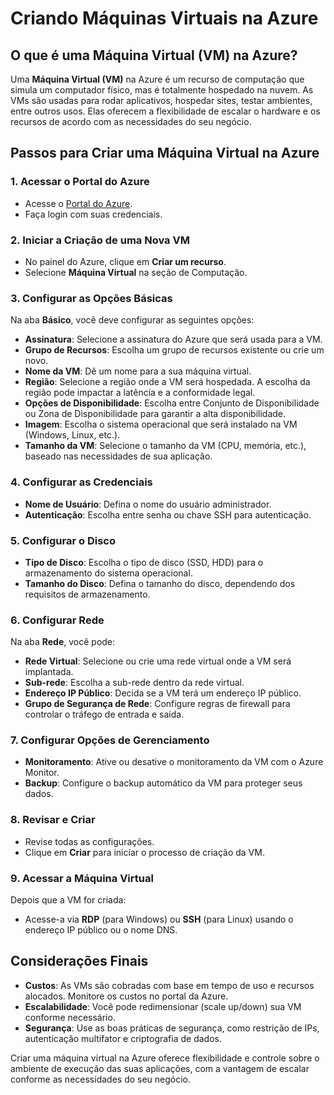 # Criando Máquinas Virtuais na Azure

## O que é uma Máquina Virtual (VM) na Azure?

Uma **Máquina Virtual (VM)** na Azure é um recurso de computação que simula um computador físico, mas é totalmente hospedado na nuvem. As VMs são usadas para rodar aplicativos, hospedar sites, testar ambientes, entre outros usos. Elas oferecem a flexibilidade de escalar o hardware e os recursos de acordo com as necessidades do seu negócio.

## Passos para Criar uma Máquina Virtual na Azure

### 1. Acessar o Portal do Azure

- Acesse o [Portal do Azure](https://portal.azure.com).
- Faça login com suas credenciais.

### 2. Iniciar a Criação de uma Nova VM

- No painel do Azure, clique em **Criar um recurso**.
- Selecione **Máquina Virtual** na seção de Computação.

### 3. Configurar as Opções Básicas

Na aba **Básico**, você deve configurar as seguintes opções:

- **Assinatura**: Selecione a assinatura do Azure que será usada para a VM.
- **Grupo de Recursos**: Escolha um grupo de recursos existente ou crie um novo.
- **Nome da VM**: Dê um nome para a sua máquina virtual.
- **Região**: Selecione a região onde a VM será hospedada. A escolha da região pode impactar a latência e a conformidade legal.
- **Opções de Disponibilidade**: Escolha entre Conjunto de Disponibilidade ou Zona de Disponibilidade para garantir a alta disponibilidade.
- **Imagem**: Escolha o sistema operacional que será instalado na VM (Windows, Linux, etc.).
- **Tamanho da VM**: Selecione o tamanho da VM (CPU, memória, etc.), baseado nas necessidades de sua aplicação.

### 4. Configurar as Credenciais

- **Nome de Usuário**: Defina o nome do usuário administrador.
- **Autenticação**: Escolha entre senha ou chave SSH para autenticação.

### 5. Configurar o Disco

- **Tipo de Disco**: Escolha o tipo de disco (SSD, HDD) para o armazenamento do sistema operacional.
- **Tamanho do Disco**: Defina o tamanho do disco, dependendo dos requisitos de armazenamento.

### 6. Configurar Rede

Na aba **Rede**, você pode:

- **Rede Virtual**: Selecione ou crie uma rede virtual onde a VM será implantada.
- **Sub-rede**: Escolha a sub-rede dentro da rede virtual.
- **Endereço IP Público**: Decida se a VM terá um endereço IP público.
- **Grupo de Segurança de Rede**: Configure regras de firewall para controlar o tráfego de entrada e saída.

### 7. Configurar Opções de Gerenciamento

- **Monitoramento**: Ative ou desative o monitoramento da VM com o Azure Monitor.
- **Backup**: Configure o backup automático da VM para proteger seus dados.

### 8. Revisar e Criar

- Revise todas as configurações.
- Clique em **Criar** para iniciar o processo de criação da VM.

### 9. Acessar a Máquina Virtual

Depois que a VM for criada:

- Acesse-a via **RDP** (para Windows) ou **SSH** (para Linux) usando o endereço IP público ou o nome DNS.

## Considerações Finais

- **Custos**: As VMs são cobradas com base em tempo de uso e recursos alocados. Monitore os custos no portal da Azure.
- **Escalabilidade**: Você pode redimensionar (scale up/down) sua VM conforme necessário.
- **Segurança**: Use as boas práticas de segurança, como restrição de IPs, autenticação multifator e criptografia de dados.

Criar uma máquina virtual na Azure oferece flexibilidade e controle sobre o ambiente de execução das suas aplicações, com a vantagem de escalar conforme as necessidades do seu negócio.
